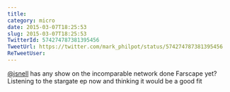 ```yaml
---
title: 
category: micro
date: 2015-03-07T18:25:53
slug: 2015-03-07T18:25:53
TwitterId: 574274787381395456
TweetUrl: https://twitter.com/mark_philpot/status/574274787381395456
ReTweetUser: 
---
```


[@jsnell](https://twitter.com/jsnell) has any show on the incomparable network done Farscape yet? Listening to the stargate ep now and thinking it would be a good fit